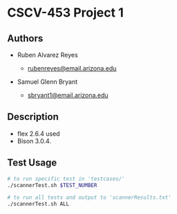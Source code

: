 # CSCV-453 Project 1

## Authors

* Ruben Alvarez Reyes
	* rubenreyes@email.arizona.edu

* Samuel Glenn Bryant
	* sbryant1@email.arizona.edu

## Description

* flex 2.6.4 used
* Bison 3.0.4.

## Test Usage

```bash
# to run specific test in 'testcases/'
./scannerTest.sh $TEST_NUMBER

# to run all tests and output to 'scannerResults.txt'
./scannerTest.sh ALL
```
